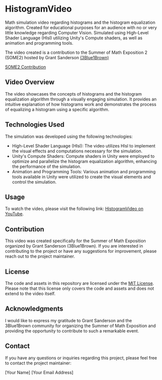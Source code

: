 # HistogramVideo

Math simulation video regarding histograms and the histogram equalization algorithm. Created for educational purposes for an audience with no or very little knowledge regarding Computer Vision.
Simulated using High-Level Shader Language (Hlsl) utilizing Unity's Compute shaders, as well as animation and programming tools.

The video created is a contribution to the Summer of Math Exposition 2 (SOME2) hosted by Grant Sanderson [(3Blue1Brown)](https://www.3blue1brown.com/)

[SOME2 Contribution](https://www.youtube.com/watch?v=EcACY1gmaic)

## Video Overview

The video showcases the concepts of histograms and the histogram equalization algorithm through a visually engaging simulation. It provides an intuitive explanation of how histograms work and demonstrates the process of equalizing a histogram using a specific algorithm.

## Technologies Used

The simulation was developed using the following technologies:

- High-Level Shader Language (Hlsl): The video utilizes Hlsl to implement the visual effects and computations necessary for the simulation.
- Unity's Compute Shaders: Compute shaders in Unity were employed to optimize and parallelize the histogram equalization algorithm, enhancing the performance of the simulation.
- Animation and Programming Tools: Various animation and programming tools available in Unity were utilized to create the visual elements and control the simulation.

## Usage

To watch the video, please visit the following link: [HistogramVideo on YouTube](https://www.youtube.com/watch?v=EcACY1gmaic).

## Contribution

This video was created specifically for the Summer of Math Exposition organized by Grant Sanderson (3Blue1Brown). If you are interested in contributing to the project or have any suggestions for improvement, please reach out to the project maintainer.

## License

The code and assets in this repository are licensed under the [MIT License](LICENSE). Please note that this license only covers the code and assets and does not extend to the video itself.

## Acknowledgments

I would like to express my gratitude to Grant Sanderson and the 3Blue1Brown community for organizing the Summer of Math Exposition and providing the opportunity to contribute to such a remarkable event.

## Contact

If you have any questions or inquiries regarding this project, please feel free to contact the project maintainer:

[Your Name]
[Your Email Address]
